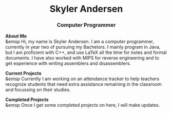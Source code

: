 <html><h1 align="center">Skyler Andersen</h1><h3 align="center">Computer Programmer</h3></html>
  
**About Me**  
&emsp Hi, my name is Skyler Andersen. I am a computer programmer, currently in year two of pursuing my Bachelors. I mainly program in Java, but I am proficient with C++, and use LaTeX all the time for notes and formal documents. I have also worked with MIPS for reverse engineering and to get experience with writing assemblers and disassemblers.  
  
**Current Projects**  
&emsp Currently I am working on an attendance tracker to help teachers recognize students that need extra assistance remaining in the classroom and focussing on their studies.  
  
**Completed Projects**  
&emsp Once I get some completed projects on here, I will make updates.